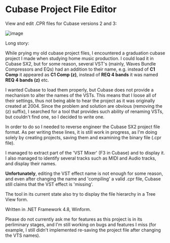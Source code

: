 # Cubase Project File Editor

View and edit .CPR files for Cubase versions 2 and 3:

![image](https://github.com/omeriko9/Cubase-Project-File-Reverse-Engineering/assets/5153984/af48a6c5-7cd8-40d4-80db-3d8cc2b2ede7)

Long story:

While prying my old cubase project files, I encountered a graduation cubase project I made when studying home music production.
I could load it in Cubase SX2, but for some reason, several VST's (mainly, Waves Bundle Compressors and EQs) had an addition to their name, e.g. instead of **C1 Comp** it appeared as **C1 Comp (z)**, instead of **REQ 4 bands** it was named **REQ 4 bands (z)** etc.

I wanted Cubase to load them properly, but Cubase does not provide a mechanism to alter the names of the VSTs. 
This means that I loose all of their settings, thus not being able to hear the project as it was originally created at 2004.
Since the problem and solution are obvious (removing the (z) suffix), I searched for a tool that provides such ability of renaming VSTs, but couldn't find one, so I decided to write one.

In order to do so I needed to reverse engineer the Cubase SX2 project file format.
As per writing these lines, it is still work in progress, as I'm doing solely by creating projects, saving them and examining the binary file (.cpr file).

I managed to extract part of the 'VST Mixer' (F3 in Cubase) and to display it. 
I also managed to identify several tracks such as MIDI and Audio tracks, and display their names.

**Unfortunately**, editing the VST effect name is not enough for some reason, and even after changing the name and 'compiling' a valid .cpr file, Cubase still claims that the VST effect is 'missing'.

The tool in its current state also try to display the file hierarchy in a Tree View form.

Written in .NET Framework 4.8, Winform.

Please do not currently ask me for features as this project is in its perliminary stages, and I'm still working on bugs and features I miss (for example, I still didn't implemented re-saving the project file after changing the VTS names).
